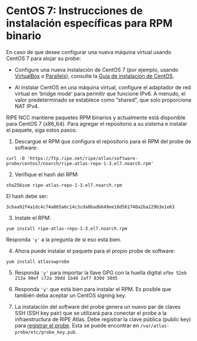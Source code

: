 # CentOS 7: Instrucciones de instalación específicas para RPM binario

En caso de que desee configurar una nueva máquina virtual usando CentOS 7 para alojar su probe:

* Configure una nueva instalación de CentOS 7 (por ejemplo, usando [VirtualBox](https://www.virtualbox.org/) o [Parallels](https://www.parallels.com/)), consulte la [Guía de instalación de CentOS](https://docs.centos.org/en-US/centos/install-guide/).

* Al instalar CentOS en una máquina virtual, configure el adaptador de red virtual en ‘bridge mode' para permitir que funcione IPv6. A menudo, el valor predeterminado se establece como “shared", que solo proporciona NAT IPv4.

RIPE NCC mantiene paquetes RPM binarios y actualmente está disponible para CentOS 7 (x86_64). Para agregar el repositorio a su sistema e instalar el paquete, siga estos pasos:

1. Descargue el RPM que configura el repositorio para el RPM del probe de software:

 ```
 curl -O 'https://ftp.ripe.net/ripe/atlas/software-probe/centos7/noarch/ripe-atlas-repo-1-3.el7.noarch.rpm'
 ```

2. Verifique el hash del RPM:

 ```
 sha256sum ripe-atlas-repo-1-3.el7.noarch.rpm
 ```

 El hash debe ser:

 ```
 3cbaa92f4a1dc4c74a865a6c14c3cda0badb649ee18d561740a2ba229b3e1e63
 ```

3. Instale el RPM:

 ```
 yum install ripe-atlas-repo-1-3.el7.noarch.rpm
 ```

 Responda `'y'` a la pregunta de si eso está bien.


4. Ahora puede instalar el paquete para el propio probe de software:

 ```
 yum install atlasswprobe
 ```

5. Responda `'y'` para importar la llave GPG con la huella digital `afbe 52eb 213a 90ef c72a 39dd 1b48 2af7 830d 38d5`

6. Responda `'y'` que está bien para instalar el RPM. Es posible que también deba aceptar un CentOS signing key.

7. La instalación del software del probe genera un nuevo par de claves SSH (SSH key pair) que se utilizará para
 conectar el probe a la infraestructura de RIPE Atlas. Debe registrar la clave pública (public key) para [registrar el probe](https://atlas.ripe.net/apply/swprobe/).
 Esta se puede encontrar en `/var/atlas-probe/etc/probe_key.pub`.
